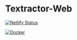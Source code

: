 # Textractor-Web

[![Netlify Status](https://api.netlify.com/api/v1/badges/dda2735d-04af-4c9f-966b-1e91c74dfe12/deploy-status)](https://app.netlify.com/sites/textractor/deploys)

[![Docker](https://github.com/aesaganda/textractor-web/actions/workflows/docker-publish.yml/badge.svg)](https://github.com/aesaganda/textractor-web/actions/workflows/docker-publish.yml)
